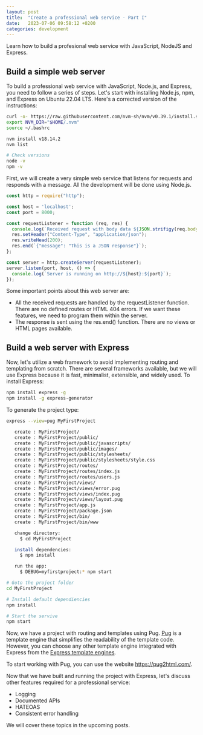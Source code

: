 ```yaml
---
layout: post
title:  "Create a professional web service - Part I"
date:   2023-07-06 09:58:12 +0200
categories: development
---
```

Learn how to build a profesional web service with JavaScript, NodeJS and Express.

## Build a simple web server

To build a professional web service with JavaScript, Node.js, and Express, you need to follow a series of steps. Let's start with installing Node.js, npm, and Express on Ubuntu 22.04 LTS. Here's a corrected version of the instructions:

```bash
curl -o- https://raw.githubusercontent.com/nvm-sh/nvm/v0.39.1/install.sh | bash
export NVM_DIR="$HOME/.nvm"
source ~/.bashrc

nvm install v18.14.2
nvm list

# Check versions
node -v
npm -v
```

First, we will create a very simple web service that listens for requests and responds with a message. All the development will be done using Node.js.

```javascript
const http = require("http");

const host = 'localhost';
const port = 8000;

const requestListener = function (req, res) {
  console.log(`Received request with body data ${JSON.strifigy(req.body)}`);
  res.setHeader("Content-Type", "application/json");
  res.writeHead(200);
  res.end(`{"message": "This is a JSON response"}`);
};

const server = http.createServer(requestListener);
server.listen(port, host, () => {
  console.log(`Server is running on http://${host}:${port}`);
});
```

Some important points about this web server are:

- All the received requests are handled by the requestListener function. There are no defined routes or HTML 404 errors. If we want these features, we need to program them within the server.
- The response is sent using the res.end() function. There are no views or HTML pages available.

## Build a web server with Express

Now, let's utilize a web framework to avoid implementing routing and templating from scratch. There are several frameworks available, but we will use Express because it is fast, minimalist, extensible, and widely used. To install Express:

```bash
npm install express -g
npm install -g express-generator
```

To generate the project type:

```bash
express --view=pug MyFirstProject

   create : MyFirstProject/
   create : MyFirstProject/public/
   create : MyFirstProject/public/javascripts/
   create : MyFirstProject/public/images/
   create : MyFirstProject/public/stylesheets/
   create : MyFirstProject/public/stylesheets/style.css
   create : MyFirstProject/routes/
   create : MyFirstProject/routes/index.js
   create : MyFirstProject/routes/users.js
   create : MyFirstProject/views/
   create : MyFirstProject/views/error.pug
   create : MyFirstProject/views/index.pug
   create : MyFirstProject/views/layout.pug
   create : MyFirstProject/app.js
   create : MyFirstProject/package.json
   create : MyFirstProject/bin/
   create : MyFirstProject/bin/www

   change directory:
     $ cd MyFirstProject

   install dependencies:
     $ npm install

   run the app:
     $ DEBUG=myfirstproject:* npm start

# Goto the project folder
cd MyFirstProject

# Install default dependiencies
npm install

# Start the servive
npm start
```

Now, we have a project with routing and templates using Pug. [Pug](https://github.com/pugjs/pug) is a template engine that simplifies the readability of the template code. However, you can choose any other template engine integrated with Express from the [Express template engines](https://expressjs.com/en/resources/template-engines.html).

To start working with Pug, you can use the website <https://pug2html.com/>.

Now that we have built and running the project with Express, let's discuss other features required for a professional service:

- Logging
- Documented APIs
- HATEOAS
- Consistent error handling

We will cover these topics in the upcoming posts.

